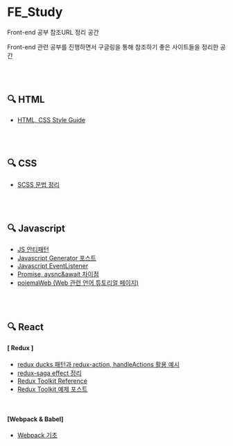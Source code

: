 # **FE_Study**
Front-end 공부 참조URL 정리 공간

Front-end 관련 공부를 진행하면서 구글링을 통해 참조하기 좋은 사이트들을 정리한 공간

<br/>

<br/>

## 🔍 HTML

- [HTML, CSS Style Guide](https://ui.toast.com/fe-guide/ko_HTMLCSS#html-%EB%AC%B8%EC%84%9C-%ED%98%95%EC%8B%9D%EC%9D%84-%EB%AA%85%ED%99%95%ED%95%98%EA%B2%8C-%EC%A7%80%EC%A0%95%ED%95%9C%EB%8B%A4)

<br/>

<br/>

## 🔍 CSS

- [SCSS 문법 정리](https://soooprmx.com/scsssass-%EB%AC%B8%EB%B2%95-%EC%A0%95%EB%A6%AC/)

<br/>

<br/>

## 🔍 Javascript

- [JS 안티패턴](https://ui.toast.com/fe-guide/ko_ANTI-PATTERN)
- [Javascript Generator 포스트](https://armadillo-dev.github.io/javascript/what-is-generator/)
- [Javascript EventListener](https://www.zerocho.com/category/JavaScript/post/57432d2aa48729787807c3fc)
- [Promise, aysnc&await 차이점](https://velog.io/@pilyeooong/Promise%EC%99%80-asyncawait-%EC%B0%A8%EC%9D%B4%EC%A0%90)
- [poiemaWeb (Web 관련 언어 튜토리얼 페이지)](https://poiemaweb.com/)

<br/>

<br/>

## 🔍 React

#### **[ Redux ]**

- [redux ducks 패턴과 redux-action, handleActions 활용 예시](https://velopert.com/3358)
- [redux-saga effect 정리](https://velog.io/@bigbrothershin/Redux-Saga%EC%9D%98-%EC%A0%9C%EB%84%88%EB%A0%88%EC%9D%B4%ED%84%B0-%EC%9D%B4%ED%95%B4%ED%95%98%EA%B8%B0)
- [Redux Toolkit Reference](https://soyoung210.github.io/redux-toolkit/)
- [Redux Toolkit 예제 포스트](https://blog.woolta.com/categories/1/posts/204)

<br/>

#### **[Webpack & Babel]**

- [Webpack 기초](https://velog.io/@hih0327/Webpack-%EA%B8%B0%EC%B4%88)

<br/>

<br/>
